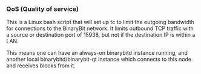 ### QoS (Quality of service) ###

This is a Linux bash script that will set up tc to limit the outgoing bandwidth for connections to the BinaryBit network. It limits outbound TCP traffic with a source or destination port of 15938, but not if the destination IP is within a LAN.

This means one can have an always-on binarybitd instance running, and another local binarybitd/binarybit-qt instance which connects to this node and receives blocks from it.
